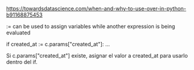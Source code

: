 https://towardsdatascience.com/when-and-why-to-use-over-in-python-b91168875453

:= can be used to assign variables while another expression is being evaluated

if created_at := c.params["created_at"]:
  ...

Si c.params["created_at"] existe, asignar el valor a created_at para usarlo dentro del if.
